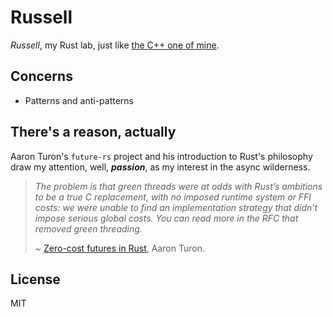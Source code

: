 # Russell

*Russell*, my Rust lab, just like
[the C++ one of mine](https://github.com/anqurvanillapy/cppl).

## Concerns

* Patterns and anti-patterns

## There's a reason, actually

Aaron Turon's `future-rs` project and his introduction to Rust's philosophy
draw my attention, well, ***passion***, as my interest in the async wilderness.

> *The problem is that green threads were at odds with Rust’s ambitions to be a
> true C replacement, with no imposed runtime system or FFI costs: we were
> unable to find an implementation strategy that didn’t impose serious global
> costs. You can read more in the RFC that removed green threading.*
>
> ~ [Zero-cost futures in Rust](http://aturon.github.io/blog/2016/08/11/futures/),
> Aaron Turon.

## License

MIT
